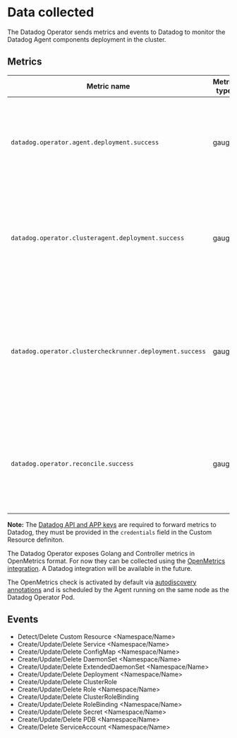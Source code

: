 # Data collected

The Datadog Operator sends metrics and events to Datadog to monitor the Datadog Agent components deployment in the cluster.

## Metrics

| Metric name                                              | Metric type | Description                                                                                                                         |
| -------------------------------------------------------- | ----------- | ----------------------------------------------------------------------------------------------------------------------------------- |
| `datadog.operator.agent.deployment.success`              | gauge       | `1` if the desired number of Agent replicas equals the number of available Agent pods, `0` otherwise.                               |
| `datadog.operator.clusteragent.deployment.success`       | gauge       | `1` if the desired number of Cluster Agent replicas equals the number of available Cluster Agent pods, `0` otherwise.               |
| `datadog.operator.clustercheckrunner.deployment.success` | gauge       | `1` if the desired number of Cluster Check Runner replicas equals the number of available Cluster Check Runner pods, `0` otherwise. |
| `datadog.operator.reconcile.success`                     | gauge       | `1` if the last recorded reconcile error is null, `0` otherwise. The `reconcile_err` tag describes the last recorded error.         |

**Note:** The [Datadog API and APP keys][1] are required to forward metrics to Datadog, they must be provided in the `credentials` field in the Custom Resource definiton.

The Datadog Operator exposes Golang and Controller metrics in OpenMetrics format. For now they can be collected using the [OpenMetrics integration][2]. A Datadog integration will be available in the future.

The OpenMetrics check is activated by default via [autodiscovery annotations][3] and is scheduled by the Agent running on the same node as the Datadog Operator Pod.

## Events

- Detect/Delete Custom Resource <Namespace/Name>
- Create/Update/Delete Service <Namespace/Name>
- Create/Update/Delete ConfigMap <Namespace/Name>
- Create/Update/Delete DaemonSet <Namespace/Name>
- Create/Update/Delete ExtendedDaemonSet <Namespace/Name>
- Create/Update/Delete Deployment <Namespace/Name>
- Create/Update/Delete ClusterRole </Name>
- Create/Update/Delete Role <Namespace/Name>
- Create/Update/Delete ClusterRoleBinding </Name>
- Create/Update/Delete RoleBinding <Namespace/Name>
- Create/Update/Delete Secret <Namespace/Name>
- Create/Update/Delete PDB <Namespace/Name>
- Create/Delete ServiceAccount <Namespace/Name>

[1]: https://docs.datadoghq.com/account_management/api-app-keys/
[2]: https://docs.datadoghq.com/integrations/openmetrics/
[3]: ./chart/datadog-operator/templates/deployment.yaml
